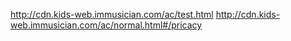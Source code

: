 http://cdn.kids-web.immusician.com/ac/test.html
http://cdn.kids-web.immusician.com/ac/normal.html#/pricacy